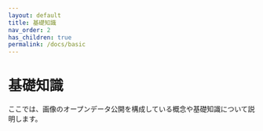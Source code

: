 ```yaml
---
layout: default
title: 基礎知識
nav_order: 2
has_children: true
permalink: /docs/basic
---
```


# 基礎知識
ここでは、画像のオープンデータ公開を構成している概念や基礎知識について説明します。


